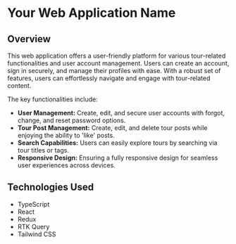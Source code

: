 # Your Web Application Name

## Overview
This web application offers a user-friendly platform for various tour-related functionalities and user account management. Users can create an account, sign in securely, and manage their profiles with ease. With a robust set of features, users can effortlessly navigate and engage with tour-related content.

The key functionalities include:
- **User Management:** Create, edit, and secure user accounts with forgot, change, and reset password options.
- **Tour Post Management:** Create, edit, and delete tour posts while enjoying the ability to 'like' posts.
- **Search Capabilities:** Users can easily explore tours by searching via tour titles or tags.
- **Responsive Design:** Ensuring a fully responsive design for seamless user experiences across devices.

## Technologies Used
- TypeScript
- React
- Redux
- RTK Query
- Tailwind CSS